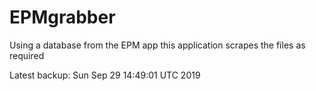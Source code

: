 # EPMgrabber
Using a database from the EPM app this application scrapes the files as required


Latest backup: Sun Sep 29 14:49:01 UTC 2019
